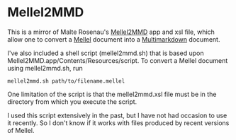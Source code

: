 # Mellel2MMD

This is a mirror of Malte Rosenau's [Mellel2MMD][] app and xsl file, which
allow one to convert a [Mellel][] document into a [Multimarkdown][] document.

I've also included a shell script (mellel2mmd.sh) that is based upon
Mellel2MMD.app/Contents/Resources/script. To convert a Mellel document using
mellel2mmd.sh, run

    mellel2mmd.sh path/to/filename.mellel

One limitation of the script is that the mellel2mmd.xsl file must be in
the directory from which you execute the script.

I used this script extensively in the past, but I have not had occasion
to use it recently. So I don't know if it works with files produced by
recent versions of Mellel.

  [Mellel2MMD]: http://wwwuser.gwdg.de/~mrosena/
  [Mellel]: http://www.mellel.com/
  [Multimarkdown]: http://fletcherpenney.net/multimarkdown/
